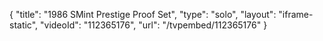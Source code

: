 {
    "title": "1986 SMint Prestige Proof Set",
    "type": "solo",
    "layout": "iframe-static",
    "videoId": "112365176",
    "url": "\/tvpembed\/112365176"
}